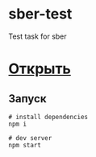 # sber-test
Test task for sber
# [Открыть](https://maxi3336.github.io/sber-test/)
## Запуск
```
# install dependencies
npm i

# dev server
npm start
```
